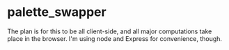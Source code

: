 # palette_swapper
The plan is for this to be all client-side, and all major computations take place in the browser.  I'm using node and Express for convenience, though.
